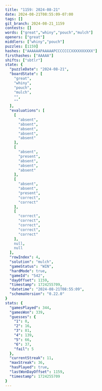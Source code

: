 ```yaml
---
title: "1159: 2024-08-21"
date: 2024-08-21T08:55:09-07:00
tags: []
git_branch: 2024-08-21_1159
contests: []
words: ["great","whiny","pouch","mulch"]
openers: ["great"]
middlers: ["whiny","pouch"]
puzzles: [1159]
hashes: ["AAAAAAPAAAAAPCCCCCCCXXXXXXXXXX"]
firsthashes: ["AAAAA"]
shifts: ["sbtlr"]
state: {
  "puzzleDate": "2024-08-21",
  "boardState": [
    "great",
    "whiny",
    "pouch",
    "mulch",
    "",
    ""
  ],
  "evaluations": [
    [
      "absent",
      "absent",
      "absent",
      "absent",
      "absent"
    ],
    [
      "absent",
      "present",
      "absent",
      "absent",
      "absent"
    ],
    [
      "absent",
      "absent",
      "present",
      "correct",
      "correct"
    ],
    [
      "correct",
      "correct",
      "correct",
      "correct",
      "correct"
    ],
    null,
    null
  ],
  "rowIndex": 4,
  "solution": "mulch",
  "gameStatus": "WIN",
  "hardMode": true,
  "gameId": "542",
  "dayOffset": 1159,
  "timestamp": 1724255709,
  "datetime": "2024-08-21T08:55:09",
  "schemaVersion": "0.22.0"
}
stats: {
  "gamesPlayed": 344,
  "gamesWon": 339,
  "guesses": {
    "1": 0,
    "2": 16,
    "3": 81,
    "4": 139,
    "5": 66,
    "6": 37,
    "fail": 5
  },
  "currentStreak": 11,
  "maxStreak": 36,
  "hasPlayed": true,
  "lastWonDayOffset": 1159,
  "timestamp": 1724255709
}
---
```

<!-- more -->
